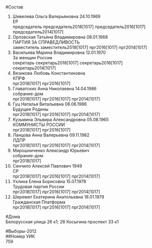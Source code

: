 #Состав  
1. Шевелева Ольга Валерьяновна 24.10.1969  
    ЕР  
    председатель председатель2018[1017] председатель2016[1017] председатель2014[1017]  
2. Орловская Татьяна Владимировна 08.01.1968  
    ПАРТИЯ ЗА СПРАВЕДЛИВОСТЬ  
    заместитель заместитель2018[1017] прг2016[1017] прг2014[1017]  
3. Васильева Марина Владимировна 12.01.1970  
    За женщин России  
    секретарь секретарь2018[1017] секретарь2016[1017] секретарь2014[1017]  
4. Везикова Любовь Константиновна  
    КПРФ  
    прг2018[1017] прг2016[1017]  
5. Главатских Анна Николаевна 14.04.1986  
    собрание-дом  
    прг2018[1017] прг2016[1017] прг2014[1017]  
6. Гуц Наталья Витальевна 06.06.1986  
    Будущее Родины  
    прг2018[1017] прг2016[1017] прг2014[1017]  
7. Кузьмина Эльвира Александровна 05.08.1965  
    КОММУНИСТЫ РОССИИ  
    прг2018[1017] прг2016[1017]  
8. Ланцова Анна Валерьевна 09.11.1982  
    ЛДПР  
    прг2018[1017] прг2016[1017] прг2014[1017]  
9. Мирошниченко Александр Юрьевич  
    собрание-дом  
    прг2018[1017]  
10. Сенчило Алексей Павлович 1949  
    СР  
    прг2018[1017] прг2016[1017] прг2014[1017]  
11. Ухлина Елена Борисовна 15.07.1978  
    Трудовая партия России  
    прг2018[1017] прг2016[1017] прг2014[1017]  
12. Шеремет Екатерина Анатольевна 18.01.1979  
    Гражданская Платформа  
    прг2018[1017] прг2016[1017] прг2014[1017]  
  
#Дома  
Белорусская улица 26 к1; 28 Косыгина проспект 33 к1  
  
#Выборы-2012  
##Номер УИК  
759  
